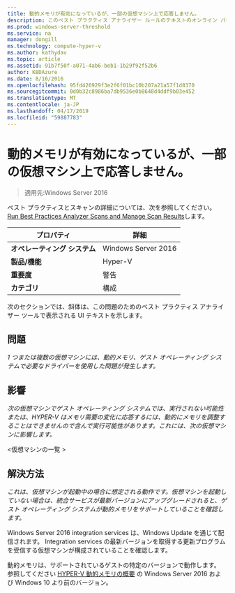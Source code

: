 ```yaml
---
title: 動的メモリが有効になっているが、一部の仮想マシン上で応答しません。
description: このベスト プラクティス アナライザー ルールのテキストのオンライン バージョン。
ms.prod: windows-server-threshold
ms.service: na
manager: dongill
ms.technology: compute-hyper-v
ms.author: kathydav
ms.topic: article
ms.assetid: 91b7f50f-a071-4ab6-beb1-1b29f92f52b6
author: KBDAzure
ms.date: 8/16/2016
ms.openlocfilehash: 95fd426929f3e2f6f01bc10b207a21a57f1d8370
ms.sourcegitcommit: 0d0b32c8986ba7db9536e0b8648d4ddf9b03e452
ms.translationtype: MT
ms.contentlocale: ja-JP
ms.lasthandoff: 04/17/2019
ms.locfileid: "59887783"
---
```

# <a name="dynamic-memory-is-enabled-but-not-responding-on-some-virtual-machines"></a>動的メモリが有効になっているが、一部の仮想マシン上で応答しません。

>適用先:Windows Server 2016

ベスト プラクティスとスキャンの詳細については、次を参照してください。 [Run Best Practices Analyzer Scans and Manage Scan Results](https://go.microsoft.com/fwlink/p/?LinkID=223177)します。  
  
|プロパティ|詳細|  
|-|-|  
|**オペレーティング システム**|Windows Server 2016|  
|**製品/機能**|Hyper-V|  
|**重要度**|警告|  
|**カテゴリ**|構成|  
  
次のセクションでは、斜体は、この問題のためのベスト プラクティス アナライザー ツールで表示される UI テキストを示します。  
  
## <a name="issue"></a>問題  
*1 つまたは複数の仮想マシンには、動的メモリ、ゲスト オペレーティング システムで必要なドライバーを使用した問題が発生します。*  
  
## <a name="impact"></a>影響  
*次の仮想マシンでゲスト オペレーティング システムでは、実行されない可能性または、HYPER-V はメモリ需要の変化に応答するには、動的にメモリを調整することはできませんので含んで実行可能性があります。これには、次の仮想マシンに影響します。*  
  
\<仮想マシンの一覧 >  
  
## <a name="resolution"></a>解決方法  
*これは、仮想マシンが起動中の場合に想定される動作です。仮想マシンを起動していない場合は、統合サービスが最新バージョンにアップグレードされると、ゲスト オペレーティング システムが動的メモリをサポートしていることを確認します。*  
  
Windows Server 2016 integration services は、Windows Update を通じて配信されます。 Integration services の最新バージョンを取得する更新プログラムを受信する仮想マシンが構成されていることを確認します。  
  
動的メモリは、サポートされているゲストの特定のバージョンで動作します。 参照してください [HYPER-V 動的メモリの概要](https://technet.microsoft.com/library/hh831766.aspx) の Windows Server 2016 および Windows 10 より前のバージョン。  
  


